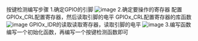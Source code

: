 按键检测编写步骤
1.确定GPIO的引脚
![image](https://github.com/user-attachments/assets/9b92951c-3b81-4269-88c0-f89c3e9f3dfc)
2.确定要操作的寄存器
配置GPIOx_CRL配置寄存器，然后读取引脚的电平
GPIOx_CRL配置寄存器的库函数
![image](https://github.com/user-attachments/assets/6a379e18-de30-4410-8212-c80f9e232084)
GPIOx_IDR的读取读取寄存器，读取引脚的电平
![image](https://github.com/user-attachments/assets/9f898c15-190a-46b8-9ec3-6ff53731fae2)
3.编写函数
编写一个初始化函数，再编写一个按键检测函数即可
